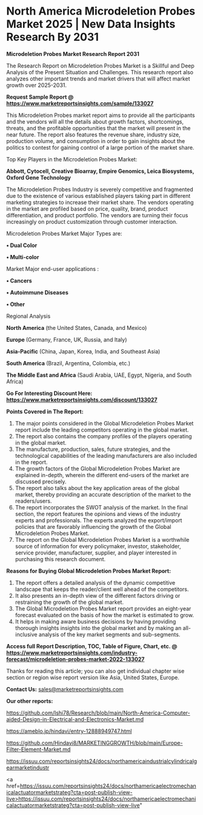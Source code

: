 # North America Microdeletion Probes Market 2025 | New Data Insights Research By 2031

<strong>Microdeletion Probes Market Research Report 2031</strong>

The Research Report on Microdeletion Probes Market is a Skillful and Deep Analysis of the Present Situation and Challenges. This research report also analyzes other important trends and market drivers that will affect market growth over 2025-2031.

<strong>Request Sample Report @ <a href=https://www.marketreportsinsights.com/sample/133027>https://www.marketreportsinsights.com/sample/133027</a></strong>

This Microdeletion Probes market report aims to provide all the participants and the vendors will all the details about growth factors, shortcomings, threats, and the profitable opportunities that the market will present in the near future. The report also features the revenue share, industry size, production volume, and consumption in order to gain insights about the politics to contest for gaining control of a large portion of the market share.

Top Key Players in the Microdeletion Probes Market:

<strong>Abbott, Cytocell, Creative Bioarray, Empire Genomics, Leica Biosystems, Oxford Gene Technology</strong>

The Microdeletion Probes Industry is severely competitive and fragmented due to the existence of various established players taking part in different marketing strategies to increase their market share. The vendors operating in the market are profiled based on price, quality, brand, product differentiation, and product portfolio. The vendors are turning their focus increasingly on product customization through customer interaction.

Microdeletion Probes Market Major Types are:

<strong>• Dual Color

• Multi-color</strong>

Market Major end-user applications :

<strong>• Cancers

• Autoimmune Diseases

• Other</strong>

Regional Analysis

</u><strong><b>North America</b></strong> (the United States, Canada, and Mexico)

<strong><b>Europe </b></strong>(Germany, France, UK, Russia, and Italy)

<strong><b>Asia-Pacific</b></strong> (China, Japan, Korea, India, and Southeast Asia)

<strong><b>South America</b></strong> (Brazil, Argentina, Colombia, etc.)

<strong><b>The Middle East and Africa</b></strong> (Saudi Arabia, UAE, Egypt, Nigeria, and South Africa)

<strong>Go For Interesting Discount Here: <a href=https://www.marketreportsinsights.com/discount/133027>https://www.marketreportsinsights.com/discount/133027</a></strong>

<strong>Points Covered in The Report:</strong>
<ol>
  <li>The major points considered in the Global Microdeletion Probes Market report include the leading competitors operating in the global market.</li>
  <li>The report also contains the company profiles of the players operating in the global market.</li>
  <li>The manufacture, production, sales, future strategies, and the technological capabilities of the leading manufacturers are also included in the report.</li>
  <li>The growth factors of the Global Microdeletion Probes Market are explained in-depth, wherein the different end-users of the market are discussed precisely.</li>
  <li>The report also talks about the key application areas of the global market, thereby providing an accurate description of the market to the readers/users.</li>
  <li>The report incorporates the SWOT analysis of the market. In the final section, the report features the opinions and views of the industry experts and professionals. The experts analyzed the export/import policies that are favorably influencing the growth of the Global Microdeletion Probes Market.</li>
  <li>The report on the Global Microdeletion Probes Market is a worthwhile source of information for every policymaker, investor, stakeholder, service provider, manufacturer, supplier, and player interested in purchasing this research document.</li>
</ol>
<strong>Reasons for Buying Global Microdeletion Probes Market Report:</strong>

<ol>
  <li>The report offers a detailed analysis of the dynamic competitive landscape that keeps the reader/client well ahead of the competitors.</li>
  <li>It also presents an in-depth view of the different factors driving or restraining the growth of the global market.</li>
  <li>The Global Microdeletion Probes Market report provides an eight-year forecast evaluated on the basis of how the market is estimated to grow.</li>
  <li>It helps in making aware business decisions by having providing thorough insights insights into the global market and by making an all-inclusive analysis of the key market segments and sub-segments.</li>
</ol>
<strong>Access full Report Description, TOC, Table of Figure, Chart, etc. @ <a href=https://www.marketreportsinsights.com/industry-forecast/microdeletion-probes-market-2022-133027>https://www.marketreportsinsights.com/industry-forecast/microdeletion-probes-market-2022-133027</a></strong>


Thanks for reading this article; you can also get individual chapter wise section or region wise report version like Asia, United States, Europe.

<strong>Contact Us:</strong>
sales@marketreportsinsights.com

<strong>Our other reports:</strong>

<a href=https://github.com/Ishi78/Research/blob/main/North-America-Computer-aided-Design-in-Electrical-and-Electronics-Market.md>https://github.com/Ishi78/Research/blob/main/North-America-Computer-aided-Design-in-Electrical-and-Electronics-Market.md</a>

<a href=https://ameblo.jp/hindavi/entry-12888949747.html>https://ameblo.jp/hindavi/entry-12888949747.html</a>

<a href=https://github.com/Hindavi8/MARKETINGGROWTH/blob/main/Europe-Filter-Element-Market.md>https://github.com/Hindavi8/MARKETINGGROWTH/blob/main/Europe-Filter-Element-Market.md</a>

<a href=https://issuu.com/reportsinsights24/docs/northamericaindustrialcylindricalgearmarketindustr>https://issuu.com/reportsinsights24/docs/northamericaindustrialcylindricalgearmarketindustr</a>

<a href=https://issuu.com/reportsinsights24/docs/northamericaelectromechanicalactuatormarketstrateg?cta=post-publish-view-live>https://issuu.com/reportsinsights24/docs/northamericaelectromechanicalactuatormarketstrateg?cta=post-publish-view-live</a>"
